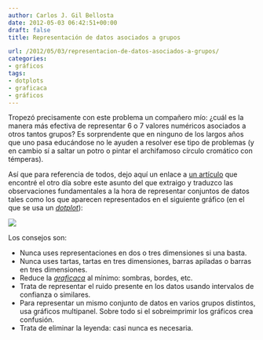 ```yaml
---
author: Carlos J. Gil Bellosta
date: 2012-05-03 06:42:51+00:00
draft: false
title: Representación de datos asociados a grupos

url: /2012/05/03/representacion-de-datos-asociados-a-grupos/
categories:
- gráficos
tags:
- dotplots
- graficaca
- gráficos
---
```


Tropezó precisamente con este problema un compañero mío: ¿cuál es la manera más efectiva de representar 6 o 7 valores numéricos asociados a otros tantos grupos? Es sorprendente que en ninguno de los largos años que uno pasa educándose no le ayuden a resolver ese tipo de problemas (y en cambio sí a saltar un potro o pintar el archifamoso círculo cromático con témperas).

Así que para referencia de todos, dejo aquí un enlace a [un artículo](http://solomonmessing.wordpress.com/2012/03/04/visualization-series-insight-from-cleveland-and-tufte-on-plotting-numeric-data-by-groups/) que encontré el otro día sobre este asunto del que extraigo y traduzco las observaciones fundamentales a la hora de representar conjuntos de datos tales como los que aparecen representados en el siguiente gráfico (en el que se usa un [_dotplot_](http://www.datanalytics.com/blog/2011/07/27/diagramas-de-puntos-dotplots/)):

[![](/wp-uploads/2012/04/primarydot15.png)
](/wp-uploads/2012/04/primarydot15.png)

Los consejos son:

* Nunca uses representaciones en dos o tres dimensiones si una basta.
* Nunca uses tartas, tartas en tres dimensiones, barras apiladas o barras en tres dimensiones.
* Reduce la _[graficaca](http://www.datanalytics.com/blog/tag/graficaca/)_ al mínimo: sombras, bordes, etc.
* Trata de representar el ruido presente en los datos usando intervalos de confianza o similares.
* Para representar un mismo conjunto de datos en varios grupos distintos, usa gráficos multipanel. Sobre todo si el sobreimprimir los gráficos crea confusión.
* Trata de eliminar la leyenda: casi nunca es necesaria.

